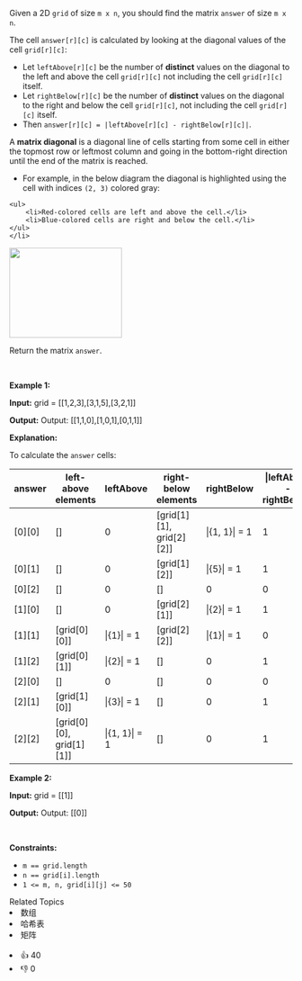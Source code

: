 <p>Given a 2D <code>grid</code> of size <code>m x n</code>, you should find the matrix <code>answer</code> of size <code>m x n</code>.</p>

<p>The cell <code>answer[r][c]</code> is calculated by looking at the diagonal values of the cell <code>grid[r][c]</code>:</p>

<ul> 
 <li>Let <code>leftAbove[r][c]</code> be the number of <strong>distinct</strong> values on the diagonal to the left and above the cell <code>grid[r][c]</code> not including the cell <code>grid[r][c]</code> itself.</li> 
 <li>Let <code>rightBelow[r][c]</code> be the number of <strong>distinct</strong> values on the diagonal to the right and below the cell <code>grid[r][c]</code>, not including the cell <code>grid[r][c]</code> itself.</li> 
 <li>Then <code>answer[r][c] = |leftAbove[r][c] - rightBelow[r][c]|</code>.</li> 
</ul>

<p>A <strong>matrix diagonal</strong> is a diagonal line of cells starting from some cell in either the topmost row or leftmost column and going in the bottom-right direction until the end of the matrix is reached.</p>

<ul> 
 <li>For example, in the below diagram the diagonal is highlighted using the cell with indices <code>(2, 3)</code> colored gray: </li>
</ul>

    <ul>
    	<li>Red-colored cells are left and above the cell.</li>
    	<li>Blue-colored cells are right and below the cell.</li>
    </ul>
    </li>


<p><img alt="" src="https://assets.leetcode.com/uploads/2024/05/26/diagonal.png" style="width: 200px; height: 160px;" /></p>

<p>Return the matrix <code>answer</code>.</p>

<p>&nbsp;</p> 
<p><strong class="example">Example 1:</strong></p>

<div class="example-block"> 
 <p><strong>Input:</strong> <span class="example-io">grid = [[1,2,3],[3,1,5],[3,2,1]]</span></p> 
</div>

<p><strong>Output:</strong> <span class="example-io">Output: [[1,1,0],[1,0,1],[0,1,1]]</span></p>

<p><strong>Explanation:</strong></p>

<p>To calculate the <code>answer</code> cells:</p>

<table> 
 <thead> 
  <tr> 
   <th>answer</th> 
   <th>left-above elements</th> 
   <th>leftAbove</th> 
   <th>right-below elements</th> 
   <th>rightBelow</th> 
   <th>|leftAbove - rightBelow|</th> 
  </tr> 
 </thead> 
 <tbody> 
  <tr> 
   <td>[0][0]</td> 
   <td>[]</td> 
   <td>0</td> 
   <td>[grid[1][1], grid[2][2]]</td> 
   <td>|{1, 1}| = 1</td> 
   <td>1</td> 
  </tr> 
  <tr> 
   <td>[0][1]</td> 
   <td>[]</td> 
   <td>0</td> 
   <td>[grid[1][2]]</td> 
   <td>|{5}| = 1</td> 
   <td>1</td> 
  </tr> 
  <tr> 
   <td>[0][2]</td> 
   <td>[]</td> 
   <td>0</td> 
   <td>[]</td> 
   <td>0</td> 
   <td>0</td> 
  </tr> 
  <tr> 
   <td>[1][0]</td> 
   <td>[]</td> 
   <td>0</td> 
   <td>[grid[2][1]]</td> 
   <td>|{2}| = 1</td> 
   <td>1</td> 
  </tr> 
  <tr> 
   <td>[1][1]</td> 
   <td>[grid[0][0]]</td> 
   <td>|{1}| = 1</td> 
   <td>[grid[2][2]]</td> 
   <td>|{1}| = 1</td> 
   <td>0</td> 
  </tr> 
  <tr> 
   <td>[1][2]</td> 
   <td>[grid[0][1]]</td> 
   <td>|{2}| = 1</td> 
   <td>[]</td> 
   <td>0</td> 
   <td>1</td> 
  </tr> 
  <tr> 
   <td>[2][0]</td> 
   <td>[]</td> 
   <td>0</td> 
   <td>[]</td> 
   <td>0</td> 
   <td>0</td> 
  </tr> 
  <tr> 
   <td>[2][1]</td> 
   <td>[grid[1][0]]</td> 
   <td>|{3}| = 1</td> 
   <td>[]</td> 
   <td>0</td> 
   <td>1</td> 
  </tr> 
  <tr> 
   <td>[2][2]</td> 
   <td>[grid[0][0], grid[1][1]]</td> 
   <td>|{1, 1}| = 1</td> 
   <td>[]</td> 
   <td>0</td> 
   <td>1</td> 
  </tr> 
 </tbody> 
</table>

<p><strong class="example">Example 2:</strong></p>

<div class="example-block"> 
 <p><strong>Input:</strong> <span class="example-io">grid = [[1]]</span></p> 
</div>

<p><strong>Output:</strong> <span class="example-io">Output: [[0]]</span></p>

<p>&nbsp;</p> 
<p><strong>Constraints:</strong></p>

<ul> 
 <li><code>m == grid.length</code></li> 
 <li><code>n == grid[i].length</code></li> 
 <li><code>1 &lt;= m, n, grid[i][j] &lt;= 50</code></li> 
</ul>

<div><div>Related Topics</div><div><li>数组</li><li>哈希表</li><li>矩阵</li></div></div><br><div><li>👍 40</li><li>👎 0</li></div>